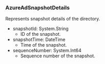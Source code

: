 ### AzureAdSnapshotDetails
Represents snapshot details of the directory.

- snapshotId: System.String
  - ID of the snapshot.
- snapshotTime: DateTime
  - Time of the snapshot.
- sequenceNumber: System.Int64
  - Sequence number of the snapshot.
